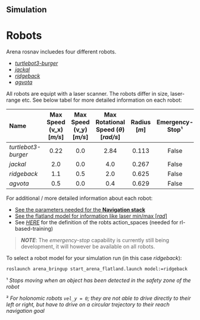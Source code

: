 ## Simulation

# Robots
Arena rosnav incluedes four different robots. 
+ [*turtlebot3-burger*](https://emanual.robotis.com/docs/en/platform/turtlebot3/simulation/#gazebo-simulation)
+ [*jackal*](https://www.clearpathrobotics.com/assets/guides/melodic/jackal/simulation.html)
+ [*ridgeback*](https://www.clearpathrobotics.com/assets/guides/melodic/ridgeback/simulation.html)
+ [*agvota*](https://github.com/inomuh/agv)


All robots are equipt with a laser scanner. The robots differ in size, laser-range etc. See below tabel for more detailed information on each robot:


| Name  | Max Speed (v_x) [_m/s_]  | Max Speed (v_y) [_m/s_]  | Max Rotational Speed (_θ_) [_rad/s_]  | Radius [_m_] | Emergency-Stop¹ | Laser-range [_m_] | Holonomic² |
| :--- | :---:|  :---: |:---: |:---: |:---:|   :---:| :---:| 
| *turtlebot3-burger* | 0.22 | 0.0  | 2.84  | 0.113 | False | 3.5  | False |
| *jackal*            | 2.0  | 0.0  | 4.0  | 0.267 | False | 30.0 | False |
| *ridgeback*         | 1.1  | 0.5  | 2.0  | 0.625 | False | 10.0 | True  |
| *agvota*           | 0.5  | 0.0  | 0.4  | 0.629 | False | 5.0  | False |

For additional / more detailed information about each robot:

+ [See the parameters needed for the **Navigation stack**](https://github.com/eliastreis/arena-rosnav/tree/local_planner_subgoalmode/arena_navigation/arena_local_planner/model_based/conventional/config)
+ [See the flatland model for information like laser min/max [_rad_]](https://github.com/eliastreis/arena-rosnav/tree/local_planner_subgoalmode/simulator_setup/robot)
+ See [_HERE_](https://github.com/eliastreis/arena-rosnav/tree/local_planner_subgoalmode/arena_navigation/arena_local_planner/learning_based/arena_local_planner_drl/configs) for the definition of the robts action_spaces (needed for rl-based-training)

> ___NOTE___: The _emergency-stop_ capability is currently still being development, it will however be available on all robots.

To select a robot model for your simulation run (in this case _ridgeback_):
```bash
roslaunch arena_bringup start_arena_flatland.launch model:=ridgeback
```
¹ *Stops moving when an object has been detected in the safety zone of the robot*

² *For _holonomic_ robots `vel_y = 0`; they are not able to drive directly to their left or right, but have to drive on a circular trejectory to their reach navigation goal*  
